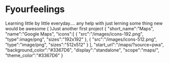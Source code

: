 # Fyourfeelings
Learning little by little everyday.... any help with just lerning some thing new would be awesome { 
}Just another first project
{
 "short_name":"Maps",
 "name":"Google Maps",
 "icons":[
   {
    "src":"/images/icons-192.png",
    "type":image/png",
    "sizes":"192x192"
    },
    {
     "src":"/images/icons-512.png",
     "type":"image/png",
     "sizes":"512x512"
     }
    ],
    "start_url":"/maps/?source=pwa",
    "background_color":"#3367D6",
    "display":"standalone",
    "scope":"maps/",
    "theme_color":"#3367D6"
   }
    
